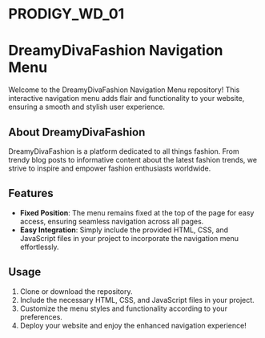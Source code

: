 # PRODIGY_WD_01

# DreamyDivaFashion Navigation Menu
Welcome to the DreamyDivaFashion Navigation Menu repository! This interactive navigation menu adds flair and functionality to your website, ensuring a smooth and stylish user experience.

## About DreamyDivaFashion
DreamyDivaFashion is a platform dedicated to all things fashion. From trendy blog posts to informative content about the latest fashion trends, we strive to inspire and empower fashion enthusiasts worldwide.

## Features
- **Fixed Position**: The menu remains fixed at the top of the page for easy access, ensuring seamless navigation across all pages.
- **Easy Integration**: Simply include the provided HTML, CSS, and JavaScript files in your project to incorporate the navigation menu effortlessly.

## Usage
1. Clone or download the repository.
2. Include the necessary HTML, CSS, and JavaScript files in your project.
3. Customize the menu styles and functionality according to your preferences.
4. Deploy your website and enjoy the enhanced navigation experience!
